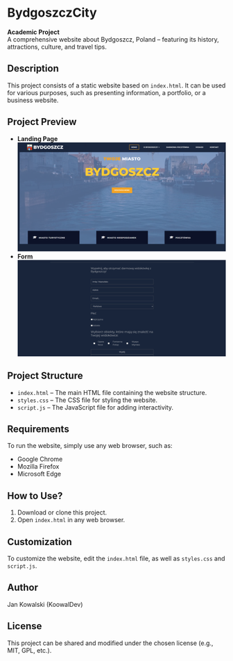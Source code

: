 # BydgoszczCity  
**Academic Project**  
A comprehensive website about Bydgoszcz, Poland – featuring its history, attractions, culture, and travel tips.  

## Description  
This project consists of a static website based on `index.html`. It can be used for various purposes, such as presenting information, a portfolio, or a business website.  

## Project Preview  
- **Landing Page**  
  ![Landing Page](img/pv.png)  
- **Form**  
  ![Form](img/pv2.png)  

## Project Structure  
- `index.html` – The main HTML file containing the website structure.  
- `styles.css` – The CSS file for styling the website.  
- `script.js` – The JavaScript file for adding interactivity.  

## Requirements  
To run the website, simply use any web browser, such as:  
- Google Chrome  
- Mozilla Firefox  
- Microsoft Edge  

## How to Use?  
1. Download or clone this project.  
2. Open `index.html` in any web browser.  

## Customization  
To customize the website, edit the `index.html` file, as well as `styles.css` and `script.js`.  

## Author  
Jan Kowalski (KoowalDev)  

## License  
This project can be shared and modified under the chosen license (e.g., MIT, GPL, etc.).  
